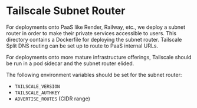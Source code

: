 # Tailscale Subnet Router

For deployments onto PaaS like Render, Railway, etc., we deploy a subnet router in order to make
their private services accessible to users. This directory contains a Dockerfile for deploying the
subnet router. Tailscale Split DNS routing can be set up to route to PaaS internal URLs.

For deployments onto more mature infrastructure offerings, Tailscale should be run in a pod sidecar
and the subnet router elided.

The following environment variables should be set for the subnet router:

- `TAILSCALE_VERSION`
- `TAILSCALE_AUTHKEY`
- `ADVERTISE_ROUTES` (CIDR range)
